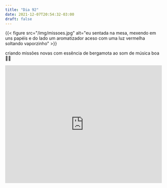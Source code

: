 ```yaml
---
title: "Dia 92"
date: 2021-12-07T20:54:32-03:00
draft: false
---
```


{{< figure src="/img/missoes.jpg" alt="eu sentada na mesa, mexendo em uns papéis e do lado um aromatizador aceso com uma luz vermelha soltando vaporzinho" >}}

criando missões novas com essência de bergamota ao som de música boa 🍊🎼 

<iframe src="https://open.spotify.com/embed/playlist/37i9dQZF1E4u6FiNF0JMiG?utm_source=generator" width="100%" height="380" frameBorder="0" allowfullscreen="" allow="autoplay; clipboard-write; encrypted-media; fullscreen; picture-in-picture"></iframe>